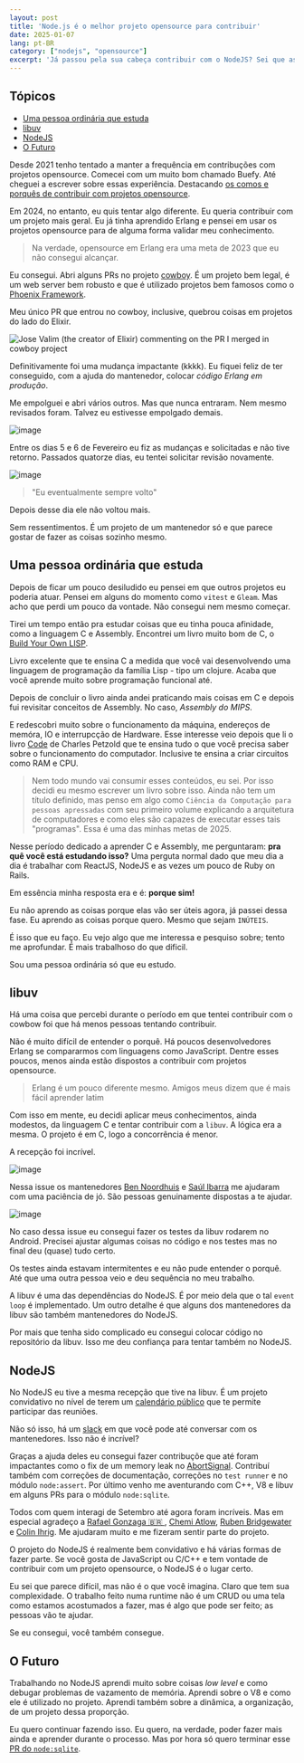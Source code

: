 ```yaml
---
layout: post
title: 'Node.js é o melhor projeto opensource para contribuir'
date: 2025-01-07
lang: pt-BR
category: ["nodejs", "opensource"]
excerpt: 'Já passou pela sua cabeça contribuir com o NodeJS? Sei que as vezes parece muito distante, mas eu sou a prova de que isso não é verdade. Nesse post compartilho minha jornada até aqui e provo que você também pode.'
---
```


## Tópicos

- [Uma pessoa ordinária que estuda](#uma-pessoa-ordinária-que-estuda)
- [libuv](#libuv)
- [NodeJS](#nodejs)
- [O Futuro](#o-futuro)


Desde 2021 tenho tentado a manter a frequência em contribuções com projetos opensource. Comecei com um muito bom chamado Buefy. Até cheguei
a escrever sobre essas experiência. Destacando [os comos e porquês de contribuir com projetos opensource][medium-post].

Em 2024, no entanto, eu quis tentar algo diferente. Eu queria contribuir com um projeto mais geral. Eu já tinha aprendido Erlang e pensei em usar os projetos opensource para de alguma forma validar meu conhecimento.

> Na verdade, opensource em Erlang era uma meta de 2023 que eu não consegui alcançar.

Eu consegui. Abri alguns PRs no projeto [cowboy][cowboy]. É um projeto bem legal, é um web server bem robusto e que
é utilizado projetos bem famosos como o [Phoenix Framework][phoenix].

Meu único PR que entrou no cowboy, inclusive, quebrou coisas em projetos do lado do Elixir.

![Jose Valim (the creator of Elixir) commenting on the PR I merged in cowboy project][jose-valim]

Definitivamente foi uma mudança impactante (kkkk). Eu fiquei feliz de ter conseguido, com a ajuda do mantenedor, colocar
_código Erlang em produção_.

Me empolguei e abri vários outros. Mas que nunca entraram. Nem mesmo revisados foram. Talvez eu estivesse empolgado
demais.

![image](https://github.com/user-attachments/assets/2f7e30e7-5d60-46d0-bf25-aedfde2ccc4b)

Entre os dias 5 e 6 de Fevereiro eu fiz as mudanças e solicitadas e não tive retorno. Passados quatorze dias, eu tentei
solicitar revisão novamente.

![image](https://github.com/user-attachments/assets/4e64e17b-23eb-4a5d-9623-c792d55ca655)

> "Eu eventualmente sempre volto"

Depois desse dia ele não voltou mais.

Sem ressentimentos. É um projeto de um mantenedor só e que parece gostar de fazer as coisas sozinho mesmo.

## Uma pessoa ordinária que estuda

Depois de ficar um pouco desiludido eu pensei em que outros projetos eu poderia atuar. Pensei em alguns do momento como
`vitest` e `Gleam`. Mas acho que perdi um pouco da vontade. Não consegui nem mesmo começar.

Tirei um tempo então pra estudar coisas que eu tinha pouca afinidade, como a linguagem C e Assembly. Encontrei um
livro muito bom de C, o [Build Your Own LISP][].

Livro excelente que te ensina C a medida que você vai desenvolvendo uma
linguagem de programação da família Lisp - tipo um clojure. Acaba que você aprende muito sobre programação funcional
até.

Depois de concluir o livro ainda andei praticando mais coisas em C e depois fui revisitar conceitos de Assembly. No
caso, *Assembly do MIPS*.

E redescobri muito sobre o funcionamento da máquina, endereços de memóra, IO e interrupcção de Hardware. Esse interesse
veio depois que li o livro [Code][] de Charles Petzold que te ensina tudo o que você precisa saber sobre
o funcionamento do computador. Inclusive te ensina a criar circuitos como RAM e CPU.

> Nem todo mundo vai consumir esses conteúdos, eu sei. Por isso decidi eu mesmo escrever um livro sobre isso. Ainda não
> tem um título definido, mas penso em algo como `Ciência da Computação para pessoas apressadas` com seu primeiro volume
> explicando a arquitetura de computadores e como eles são capazes de executar esses tais "programas". Essa é uma das
> minhas metas de 2025.

Nesse período dedicado a aprender C e Assembly, me perguntaram: **pra quê você está estudando isso?** Uma perguta normal
dado que meu dia a dia é trabalhar com ReactJS, NodeJS e as vezes um pouco de Ruby on Rails.

Em essência minha resposta era e é: **porque sim!**

Eu não aprendo as coisas porque elas vão ser úteis agora, já passei dessa fase. Eu aprendo as coisas porque quero. Mesmo
que sejam `INÚTEIS`.

É isso que eu faço. Eu vejo algo que me interessa e pesquiso sobre; tento me aprofundar. É mais trabalhoso do que
dificil.

Sou uma pessoa ordinária só que eu estudo.

## libuv

Há uma coisa que percebi durante o período em que tentei contribuir com o cowbow foi que há menos pessoas tentando contribuir.

Não é muito difícil de entender o porquê. Há poucos desenvolvedores Erlang se compararmos com linguagens como JavaScript. Dentre esses poucos, menos ainda estão dispostos a contribuir com projetos opensource.

> Erlang é um pouco diferente mesmo. Amigos meus dizem que é mais fácil aprender latim

Com isso em mente, eu decidi aplicar meus conhecimentos, ainda modestos, da linguagem C e tentar contribuir com
a `libuv`. A lógica era a mesma. O projeto é em C, logo a concorrência é menor.

A recepção foi incrível.

![image](https://github.com/user-attachments/assets/3c1e0486-769f-426e-a051-32a469126f7f)

Nessa issue os mantenedores [Ben Noordhuis][] e [Saúl Ibarra][] me ajudaram com uma paciência de jó. São pessoas genuinamente dispostas a te ajudar.

![image](https://github.com/user-attachments/assets/ddf45b86-6744-429a-b93a-d51e0ae9d79d)

No caso dessa issue eu consegui fazer os testes da libuv rodarem no Android. Precisei ajustar algumas coisas no código
e nos testes mas no final deu (quase) tudo certo.

Os testes ainda estavam intermitentes e eu não pude entender o porquê. Até que uma outra pessoa veio e deu sequência no meu trabalho.

A libuv é uma das dependências do NodeJS. É por meio dela que o tal `event loop` é implementado. Um outro detalhe é que
alguns dos mantenedores da libuv são também mantenedores do NodeJS.

Por mais que tenha sido complicado eu consegui colocar código no repositório da libuv. Isso me deu confiança para tentar
também no NodeJS.

## NodeJS

No NodeJS eu tive a mesma recepção que tive na libuv. É um projeto convidativo no nível de terem um [calendário
público][nodejs-calendar] que te permite participar das reuniões.

Não só isso, há um [slack](https://slack-invite.openjsf.org/) em que você pode até conversar com os mantenedores. Isso não é incrível?

Graças a ajuda deles eu consegui fazer contribuçõe que até foram impactantes como o fix de um memory leak no
[AbortSignal][]. Contribuí também com correções de documentação, correções no `test runner` e no módulo `node:assert`.
Por último venho me aventurando com C++, V8 e libuv em alguns PRs para o módulo `node:sqlite`.

Todos com quem interagi de Setembro até agora foram incríveis. Mas em especial agradeço a [Rafael Gonzaga 🇧🇷 ][rafael-gonzaga], [Chemi
Atlow][], [Ruben Bridgewater][] e [Colin Ihrig][]. Me ajudaram muito e me fizeram sentir parte do projeto.

O projeto do NodeJS é realmente bem convidativo e há várias formas de fazer parte. Se você gosta de JavaScript ou C/C++ e tem vontade de contribuir com um
projeto opensource, o NodeJS é o lugar certo.

Eu sei que parece difícil, mas não é o que você imagina. Claro que tem sua complexidade. O trabalho feito numa runtime
não é um CRUD ou uma tela como estamos acostumados a fazer, mas é algo que pode ser feito; as pessoas vão te ajudar.

Se eu consegui, você também consegue.

## O Futuro

Trabalhando no NodeJS aprendi muito sobre coisas _low level_ e como debugar problemas de vazamento de memória. Aprendi sobre o V8
e como ele é utilizado no projeto. Aprendi também sobre a dinâmica, a organização, de um projeto dessa proporção.

Eu quero continuar fazendo isso. Eu quero, na verdade, poder fazer mais ainda e aprender durante o processo. Mas por hora só quero terminar esse [PR do `node:sqlite`](https://github.com/nodejs/node/pull/56253).

[jose-valim]: https://github.com/user-attachments/assets/c2f9c3c0-0581-4014-b7f9-a3a516ca0edf
[medium-post]: https://edigleyssonsilva.medium.com/why-and-how-to-contribute-to-open-source-projects-3d985d8d8619
[cowboy]: https://github.com/ninenines/cowboy/pulls/geeksilva97
[phoenix]: https://www.phoenixframework.org
[Build Your Own LISP]: https://buildyourownlisp.com/
[Code]: https://www.amazon.com.br/C%C3%B3digo-2ed-Vida-Secreta-Computadores/dp/8582606311/ref=sr_1_2?crid=IFTSNCSCQNC1&dib=eyJ2IjoiMSJ9.OF_EBB08x9KyZP9sPgHdUY7urjyWvQd1j99xgm7-ye6oB_SdS6MUGoepnaBcuswfaFYGj50BjDJhWJirGPgAFwRz9dpIHpxaC7siEzdcyQPmxlIE2uPPCn9beEcwGFHd5BZJHGXEiPEFHcDw6CHmQcQJJOdEYXIsNdQwsp9GLt5OcFrSIP5CfXt671Xja8VR8IRk9zF7qjRMQMqzMcQs3YiuZYBj7jS9aER4fCMvtXs.qWglBg0VQwXRIjmFWvbBj4VPVj6ychxbLyvMsfeQGgM&dib_tag=se&keywords=code+the+hidden+language+of+computer+hardware+and+software&qid=1734804385&sprefix=code+the%2Caps%2C384&sr=8-2&ufe=app_do%3Aamzn1.fos.6d798eae-cadf-45de-946a-f477d47705b9
[nodejs-calendar]: https://nodejs.org/calendar
[AbortSignal]: https://github.com/nodejs/node/commit/91b6e3c2874b6f6940e6dde5b5d00501d698fd30
[rafael-gonzaga]: https://github.com/RafaelGSS
[Chemi Atlow]: https://github.com/atlowChemi
[Ruben Bridgewater]: https://github.com/BridgeAR
[Colin Ihrig]: https://github.com/cjihrig
[Ben Noordhuis]: https://github.com/bnoordhuis
[Saúl Ibarra]: https://github.com/saghul

